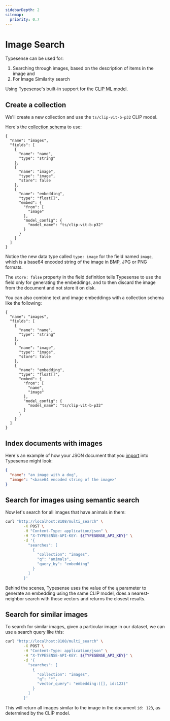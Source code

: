 ```yaml
---
sidebarDepth: 2
sitemap:
  priority: 0.7
---
```


# Image Search

Typesense can be used for:

1. Searching through images, based on the description of items in the image and 
2. For Image Similarity search

Using Typesense's built-in support for the [CLIP ML model](https://openai.com/research/clip).

## Create a collection

We'll create a new collection and use the `ts/clip-vit-b-p32` CLIP model.

Here's the [collection schema](./collections.md#create-a-collection) to use:

```json{8-12,16-22}
{
  "name": "images",
  "fields": [
    {
      "name": "name",
      "type": "string"
    },
    {
      "name": "image",
      "type": "image",
      "store": false
    },
    {
      "name": "embedding",
      "type": "float[]",
      "embed": {
        "from": [
          "image"
        ],
        "model_config": {
          "model_name": "ts/clip-vit-b-p32"
        }
      }
    }
  ]
}
```

Notice the new data type called `type: image` for the field named `image`, which is a base64 encoded string of the image in BMP, JPG or PNG formats.

The `store: false` property in the field definition tells Typesense to use the field only for generating the embeddings, and to then discard the image from the document and not store it on disk. 

You can also combine text and image embeddings with a collection schema like the following:

```json{8-12,16-22}
{
  "name": "images",
  "fields": [
    {
      "name": "name",
      "type": "string"
    },
    {
      "name": "image",
      "type": "image",
      "store": false
    },
    {
      "name": "embedding",
      "type": "float[]",
      "embed": {
        "from": [
          "name",
          "image"
        ],
        "model_config": {
          "model_name": "ts/clip-vit-b-p32"
        }
      }
    }
  ]
}
```

## Index documents with images

Here's an example of how your JSON document that you [import](./documents.md#index-multiple-documents) into Typesense might look:

```json
{
  "name": "an image with a dog",
  "image": "<base64 encoded string of the image>"
}
```

## Search for images using semantic search

Now let's search for all images that have animals in them:

```bash
curl "http://localhost:8108/multi_search" \
        -X POST \
        -H "Content-Type: application/json" \
        -H "X-TYPESENSE-API-KEY: ${TYPESENSE_API_KEY}" \
        -d '{
          "searches": [
            {
              "collection": "images",
              "q": "animals",
              "query_by": "embedding"
            }
          ]
        }'
```

Behind the scenes, Typesense uses the value of the `q` parameter to generate an embedding using the same CLIP model, does a nearest-neighbor search with those vectors and returns the closest results. 

## Search for similar images

To search for similar images, given a particular image in our dataset, we can use a search query like this:

```bash
curl "http://localhost:8108/multi_search" \
        -X POST \
        -H "Content-Type: application/json" \
        -H "X-TYPESENSE-API-KEY: ${TYPESENSE_API_KEY}" \
        -d '{
          "searches": [
            {
              "collection": "images",
              "q": "*",
              "vector_query": "embedding:([], id:123)"
            }
          ]
        }'
```

This will return all images similar to the image in the document `id: 123`, as determined by the CLIP model.
